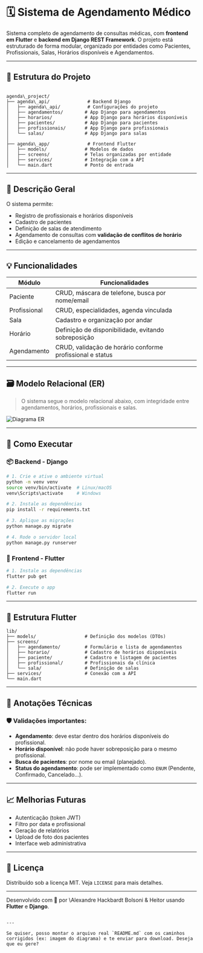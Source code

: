 
# 🗓️ Sistema de Agendamento Médico

Sistema completo de agendamento de consultas médicas, com **frontend em Flutter** e **backend em Django REST Framework**. O projeto está estruturado de forma modular, organizado por entidades como Pacientes, Profissionais, Salas, Horários disponíveis e Agendamentos.

---

## 📁 Estrutura do Projeto

```

agenda\_project/
├── agenda\_api/              # Backend Django
│   ├── agenda\_api/          # Configurações do projeto
│   ├── agendamentos/        # App Django para agendamentos
│   ├── horarios/            # App Django para horários disponíveis
│   ├── pacientes/           # App Django para pacientes
│   ├── profissionais/       # App Django para profissionais
│   └── salas/               # App Django para salas
│
├── agenda\_app/              # Frontend Flutter
│   ├── models/              # Modelos de dados
│   ├── screens/             # Telas organizadas por entidade
│   ├── services/            # Integração com a API
│   └── main.dart            # Ponto de entrada

```
---

## 🧠 Descrição Geral

O sistema permite:
- Registro de profissionais e horários disponíveis
- Cadastro de pacientes
- Definição de salas de atendimento
- Agendamento de consultas com **validação de conflitos de horário**
- Edição e cancelamento de agendamentos

---

## 💡 Funcionalidades

| Módulo        | Funcionalidades                                                                 |
|---------------|----------------------------------------------------------------------------------|
| Paciente      | CRUD, máscara de telefone, busca por nome/email                                 |
| Profissional  | CRUD, especialidades, agenda vinculada                                           |
| Sala          | Cadastro e organização por andar                                                |
| Horário       | Definição de disponibilidade, evitando sobreposição                             |
| Agendamento   | CRUD, validação de horário conforme profissional e status                       |

---

## 🗃️ Modelo Relacional (ER)

> O sistema segue o modelo relacional abaixo, com integridade entre agendamentos, horários, profissionais e salas.

![Diagrama ER]([path/to/diagrama.png](https://github.com/AlexandreBolsoni/trabalho-mobile/blob/main/Diagrama%20Agenda.png)) <!-- Substitua com o caminho correto no GitHub -->

---

## 🚀 Como Executar

### 📦 Backend - Django

```bash
# 1. Crie e ative o ambiente virtual
python -m venv venv
source venv/bin/activate  # Linux/macOS
venv\Scripts\activate     # Windows

# 2. Instale as dependências
pip install -r requirements.txt

# 3. Aplique as migrações
python manage.py migrate

# 4. Rode o servidor local
python manage.py runserver
````

### 📱 Frontend - Flutter

```bash
# 1. Instale as dependências
flutter pub get

# 2. Execute o app
flutter run
```

---

## 📂 Estrutura Flutter

```
lib/
├── models/                  # Definição dos modelos (DTOs)
├── screens/
│   ├── agendamento/         # Formulário e lista de agendamentos
│   ├── horario/             # Cadastro de horários disponíveis
│   ├── paciente/            # Cadastro e listagem de pacientes
│   ├── profissional/        # Profissionais da clínica
│   └── sala/                # Definição de salas
├── services/                # Conexão com a API
└── main.dart
```

---

## 📌 Anotações Técnicas

### 🛡️ Validações importantes:

* **Agendamento**: deve estar dentro dos horários disponíveis do profissional.
* **Horário disponível**: não pode haver sobreposição para o mesmo profissional.
* **Busca de pacientes**: por nome ou email (planejado).
* **Status do agendamento**: pode ser implementado como `ENUM` (Pendente, Confirmado, Cancelado...).

---

## 📈 Melhorias Futuras

* Autenticação (token JWT)
* Filtro por data e profissional
* Geração de relatórios
* Upload de foto dos pacientes
* Interface web administrativa

---

## 🪪 Licença

Distribuído sob a licença MIT. Veja `LICENSE` para mais detalhes.

---

Desenvolvido com 💙 por \Alexandre Hackbardt Bolsoni & Heitor usando **Flutter** e **Django**.

```

---

Se quiser, posso montar o arquivo real `README.md` com os caminhos corrigidos (ex: imagem do diagrama) e te enviar para download. Deseja que eu gere?
```
